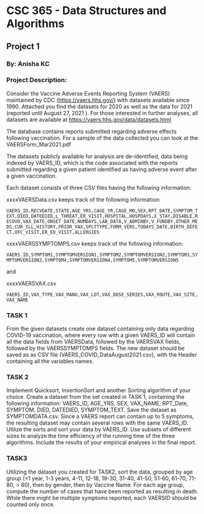 # CSC 365 - Data Structures and Algorithms

## Project 1

### By: Anisha KC

### Project Description:
Consider the Vaccine Adverse Events Reporting System (VAERS) maintained by CDC (https://vaers.hhs.gov/) with datasets available since 1990. Attached you find the datasets for 2020 as well as the data for 2021 (reported until August 27, 2021 ). For those interested in further analyses, all datasets are available at https://vaers.hhs.gov/data/datasets.html

The database contains reports submitted regarding adverse effects following vaccination. For a sample of the data collected you can look at the VAERSForm_Mar2021.pdf



The datasets publicly available for analysis are de-identified, data being indexed by VAERS_ID, which is the code associated with the reports submitted regarding a given patient identified as having adverse event after a given vaccination.

Each dataset consists of three CSV files having the following information:



xxxxVAERSData.csv keeps track of the following information:

`VAERS_ID,RECVDATE,STATE,AGE_YRS,CAGE_YR,CAGE_MO,SEX,RPT_DATE,SYMPTOM_TEXT,DIED,DATEDIED,L_THREAT,ER_VISIT,HOSPITAL,HOSPDAYS,X_STAY,DISABLE,RECOVD,VAX_DATE,ONSET_DATE,NUMDAYS,LAB_DATA,V_ADMINBY,V_FUNDBY,OTHER_MEDS,CUR_ILL,HISTORY,PRIOR_VAX,SPLTTYPE,FORM_VERS,TODAYS_DATE,BIRTH_DEFECT,OFC_VISIT,ER_ED_VISIT,ALLERGIES`



xxxxVAERSSYMPTOMPS.csv keeps track of the following information:

`VAERS_ID,SYMPTOM1,SYMPTOMVERSION1,SYMPTOM2,SYMPTOMVERSION2,SYMPTOM3,SYMPTOMVERSION3,SYMPTOM4,SYMPTOMVERSION4,SYMPTOM5,SYMPTOMVERSION5
`

and

xxxxVAERSVAX.csv

`VAERS_ID,VAX_TYPE,VAX_MANU,VAX_LOT,VAX_DOSE_SERIES,VAX_ROUTE,VAX_SITE,VAX_NAME
`


### TASK 1

From the given datasets create one dataset containing only data regarding COVID-19 vaccination, where every row with a given VAERS_ID will contain all the data fields from VAERSData, followed by the VAERSVAX fields, followed by the VAERSSYMPTOMPS fields. The new dataset should be saved as as CSV file (VAERS_COVID_DataAugust2021.csv), with the Header containing all the variables names.

### TASK 2

Implement Quicksort, InsertionSort and another Sorting algorithm of your choice. Create a dataset from the set created in TASK 1, containing the following information: VAERS_ID, AGE_YRS, SEX, VAX_NAME, RPT_Date, SYMPTOM, DIED, DATEDIED, SYMPTOM_TEXT. Save the dataset as SYMPTOMDATA.csv. Since a VAERS report can contain up to 5 symptoms, the resulting dataset may contain several rows with the same VAERS_ID.  Utilize the sorts and sort your data by VAERS_ID. Use subsets of different sizes to analyze the time efficiency of the running time of the three algorithms. Include the results of your empirical analyses in the final report.

### TASK3

Utilizing the dataset you created for TASK2, sort the data, grouped by age group (<1 year, 1-3 years, 4-11, 12-18, 19-30, 31-40, 41-50, 51-60, 61-70, 71-80, > 80), then by gender, then by Vaccine Name. For each age group, compute the number of cases that have been reported as resulting in death. While there might be multiple symptoms reported, each VAERSID should be counted only once.
